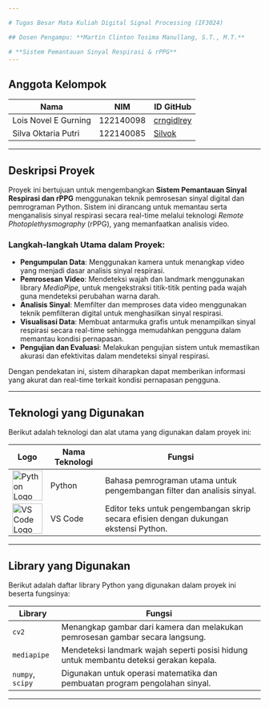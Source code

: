 ```yaml
---

# Tugas Besar Mata Kuliah Digital Signal Processing (IF3024)

## Dosen Pengampu: **Martin Clinton Tosima Manullang, S.T., M.T.**

# **Sistem Pemantauan Sinyal Respirasi & rPPG**
---
```


## **Anggota Kelompok**

| **Nama**                    | **NIM**   | **ID GitHub**                            |
| --------------------------- | --------- | ------------------------------------------ |
| Lois Novel E Gurning        | 122140098 | [crngidlrey](https://github.com/crngidlrey)|
| Silva Oktaria Putri         | 122140085 | [Silvok](https://github.com/Silvok)        |

---

## **Deskripsi Proyek**

Proyek ini bertujuan untuk mengembangkan **Sistem Pemantauan Sinyal Respirasi dan rPPG** menggunakan teknik pemrosesan sinyal digital dan pemrograman Python. Sistem ini dirancang untuk memantau serta menganalisis sinyal respirasi secara real-time melalui teknologi *Remote Photoplethysmography* (rPPG), yang memanfaatkan analisis video.

### Langkah-langkah Utama dalam Proyek:
- **Pengumpulan Data**: Menggunakan kamera untuk menangkap video yang menjadi dasar analisis sinyal respirasi.
- **Pemrosesan Video**: Mendeteksi wajah dan landmark menggunakan library *MediaPipe*, untuk mengekstraksi titik-titik penting pada wajah guna mendeteksi perubahan warna darah.
- **Analisis Sinyal**: Memfilter dan memproses data video menggunakan teknik pemfilteran digital untuk menghasilkan sinyal respirasi.
- **Visualisasi Data**: Membuat antarmuka grafis untuk menampilkan sinyal respirasi secara real-time sehingga memudahkan pengguna dalam memantau kondisi pernapasan.
- **Pengujian dan Evaluasi**: Melakukan pengujian sistem untuk memastikan akurasi dan efektivitas dalam mendeteksi sinyal respirasi.

Dengan pendekatan ini, sistem diharapkan dapat memberikan informasi yang akurat dan real-time terkait kondisi pernapasan pengguna.

---

## **Teknologi yang Digunakan**

Berikut adalah teknologi dan alat utama yang digunakan dalam proyek ini:

| Logo                                                                                                                           | Nama Teknologi | Fungsi                                                                           |
| ------------------------------------------------------------------------------------------------------------------------------ | -------------- | -------------------------------------------------------------------------------- |
| <img src="https://upload.wikimedia.org/wikipedia/commons/c/c3/Python-logo-notext.svg" alt="Python Logo" width="60">            | Python         | Bahasa pemrograman utama untuk pengembangan filter dan analisis sinyal.          |
| <img src="https://upload.wikimedia.org/wikipedia/commons/9/9a/Visual_Studio_Code_1.35_icon.svg" alt="VS Code Logo" width="60"> | VS Code        | Editor teks untuk pengembangan skrip secara efisien dengan dukungan ekstensi Python. |

---

## **Library yang Digunakan**

Berikut adalah daftar library Python yang digunakan dalam proyek ini beserta fungsinya:

| **Library**                | **Fungsi**                                                                                         |
| -------------------------- | -------------------------------------------------------------------------------------------------- |
| `cv2`                      | Menangkap gambar dari kamera dan melakukan pemrosesan gambar secara langsung.                     |
| `mediapipe`                | Mendeteksi landmark wajah seperti posisi hidung untuk membantu deteksi gerakan kepala.             |
| `numpy`, `scipy`           | Digunakan untuk operasi matematika dan pembuatan program pengolahan sinyal.                        |

---
